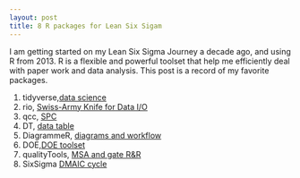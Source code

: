 ```yaml
---
layout: post
title: 8 R packages for Lean Six Sigam
---
```

I am getting started on my Lean Six Sigma Journey a decade ago, and using R from 2013. R is a flexible and powerful toolset that help me efficiently deal with paper work and data analysis. This post is a record of my favorite packages.

1. tidyverse,[data science](http://tidyverse.org/)
2. rio, [Swiss-Army Knife for Data I/O](https://github.com/leeper/rio)
3. qcc, [SPC](https://github.com/luca-scr/qcc)
4. DT, [data table](https://rstudio.github.io/DT/)
5. DiagrammeR, [diagrams and workflow](http://rich-iannone.github.io/DiagrammeR/)
6. DOE,[DOE toolset](http://ifcuriousthenlearn.com/blog/2015/09/01/Industrial-Design-of-Experiments-with-r/)
7. qualityTools, [MSA and gate R&R](http://www.r-qualitytools.org/)
8. SixSigma [DMAIC cycle](https://cran.r-project.org/package=SixSigma)
